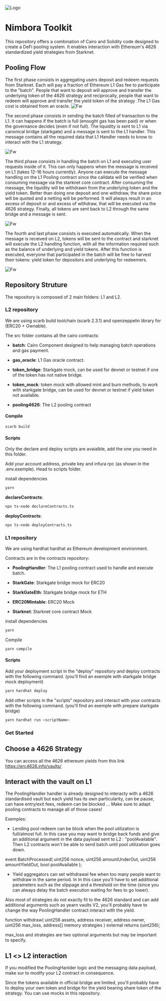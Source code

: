 ![Logo](public/logo.png)


# Nimbora Toolkit

This repository offers a combination of Cairo and Solidity code designed to create a DeFi pooling system. It enables interaction with Ethereum's 4626 standardized yield strategies from Starknet.


## Pooling Flow

The first phase consists in aggregating users deposit and redeem requests from Starknet. Each will pay a fraction of Ethereum L1 Gas fee to participate to the "batch". People that want to deposit will approve and transfer the underlying token of the 4626 strategy and reciprocally, people that want to redeem will approve and transfer the yield token of the strategy .The L1 Gas cost is obtained from an oracle.
![Fw](public/phase_1.png)

The second phase consists in sending the batch filled of transaction to the L1. It can happens if the batch is full (enought gas has been paid) or when the governance decides (even if not full). The liquidity is sent to L1 via canonical bridge (starkgate) and a message is sent to the L1 handler. This message contains all the required data that L1 Handler needs to know to interact with the L1 strategy. 

![Fw](public/phase_2.png)

The third phase consists in handling the batch on L1 and executing user requests inside of it. This can only happens when the message is received on L1 (takes 12-16 hours currently). Anyone can execute the message handling on the L1 Pooling contract since the calldata will be verified when consuming message via the starknet core contract. After consuming the message, the liquidity will be withdrawn from the underlying token and the yield token. Better than doing one deposit and one withdraw, the share price will be quoted and a netting will be performed. It will always result in an excess of deposit or and excess of withdraw, that will be executed via the 4626 strategy. Finally, all tokens are sent back to L2 through the same bridge and a message is sent.

![Fw](public/phase_3.png)

The fourth and last phase consists is executed automatically. When the message is received on L2, tokens will be sent to the contract and starknet will execute the L2 handling function, with all the information required such as the balance of underlying and yield tokens. After this function is executed, everyone that participated in the batch will be free to harvest their tokens: yield token for depositors and underlying for redeemers.

![Fw](public/phase_4.png)



## Repository Struture

The repository is composed of 2 main folders: L1 and L2.

### L2 repository

We are using scarb build toolchain (scarb 2.3.1) and openzeppelin library for (ERC20 + Ownable). 

The src folder contains all the cairo contracts: 

- **batch**: Cairo Component designed to help managing batch operations and gas payment.

- **gas_oracle**: L1 Gas oracle contract.

- **token_bridge**: Starkgate mock, can be used for devnet or testnet if one of the token has not native bridge.

- **token_mock**: token mock with allowed mint and burn methods, to work with starkgate bridge, can be used for devnet or testnet if yield token not available.

- **pooling4626**: The L2 pooling contract


#### Compile

```sh
scarb build
```

#### Scripts

Only the declare and deploy scripts are avaialble, add the one you need in this folder.

Add your account address, private key and infura rpc (as shown in the .env.exemple). Head to scripts folder.

install dependencies

```sh
yarn
```

**declareContracts**: 

```sh
npx ts-node declareContracts.ts
```
**deployContracts**: 

```sh
npx ts-node deployContracts.ts
```


### L1 repository

We are using hardhat hardhat as Ethereum development environment.

Contracts are in the contracts repository: 

- **PoolingHandler**: The L1 pooling contract used to handle and execute batch.

- **StarkGate**: Starkgate bridge mock for ERC20

- **StarkGateEth**: Starkgate bridge mock for ETH

- **ERC20Mintable**: ERC20 Mock

- **Starknet**: Starknet core contract Mock

install dependencies

```sh
yarn
```

Compile

```sh
yarn compile
```

#### Scripts

Add your deployment script in the "deploy" repository and deploy contracts with the following command. (you'll find an exemple with starkgate bridge mock deployment)

```sh
yarn hardhat deploy
```

Add other scripts in the "scripts" repository and interact with your contracts with the following command. (you'll find an exemple with prepare starkgate bridge)

```sh
yarn hardhat run <scriptName>
```


### Get Started

## Choose a 4626 Strategy

You can access all the 4626 ethereum yields from this link
https://erc4626.info/vaults/

## Interact with the vault on L1

The PoolingHandler handler is already designed to interacty with a 4626 standardised vault but each yield has its own particularity, can be pause, can have entry/exit fees, redeem can be blocked ...
Make sure to adapt pooling contracts to manage all of those cases! 

Exemples: 

- Lending pool redeem can be block when the pool utilization is full/almost full. In this case you may want to bridge back funds and give an additional argument in the data payload sent to L2 : "poolAvailable". Then L2 contracts won't be able to send batch until pool utilization goes down.

event BatchProcessed(
        uint256 nonce,
        uint256 amountUnderOut,
        uint256 amountYieldOut,
        bool poolAvailable
    );

- Yield aggregators can set withdrawal fee when too many people want to withdraw in the same period. In In this case you'll have to set additional parameters such as the slippage and a threshold on the time (since you can always delay the batch execution waiting for fees to go lower).

Also most of strategies do not exactly fit to the 4626 standard and can add additional arguments such as yearn vaults V2, you'll probably have to change the way PoolingHandler contract interact with the yield.

function withdraw(
    uint256 assets,
    address receiver,
    address owner,
    uint256 max_loss,
    address[] memory strategies
) external returns (uint256);


max_loss and strategies are two optional arguments but may be important to specify. 


## L1 <> L2 interaction

If you modified the PoolingHanlder logic and the messaging data payload, make sur to modify your L2 contract in consequence. 

Since the tokens available in official bridge are limited, you'll probably have to deploy your own token and bridge for the yield bearing share token of the strategy. You can use mocks in this repository.



